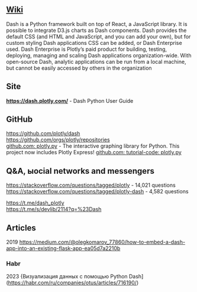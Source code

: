 ## [Wiki](https://en.wikipedia.org/wiki/Plotly#Dash)               
Dash is a Python framework built on top of React, a JavaScript library. 
It is possible to integrate D3.js charts as Dash components. 
Dash provides the default CSS (and HTML and JavaScript, and you can add your own), but for custom styling Dash applications CSS can be added, or Dash Enterprise used.
Dash Enterprise is Plotly’s paid product for building, testing, deploying, managing and scaling Dash applications organization-wide.
 With open-source Dash, analytic applications can be run from a local machine, but cannot be easily accessed by others in the organization

## Site              
**https://dash.plotly.com/** - Dash Python User Guide                  

## GitHub          
https://github.com/plotly/dash          
https://github.com/orgs/plotly/repositories                 
[github.com: plotly.py](https://github.com/plotly/plotly.py) - The interactive graphing library for Python. This project now includes Plotly Express!
[github.com: tutorial-code: plotly.py](https://github.com/plotly/tutorial-code)        

## Q&A, ыocial networks and messengers             
https://stackoverflow.com/questions/tagged/plotly - 14,021 questions                
https://stackoverflow.com/questions/tagged/plotly-dash - 4,582 questions                 

https://t.me/dash_plotly           
https://t.me/s/devlib/2114?q=%23Dash         

## Articles         
2019 https://medium.com/@olegkomarov_77860/how-to-embed-a-dash-app-into-an-existing-flask-app-ea05d7a2210b        

### Habr         
2023 {Визуализация данных с помощью Python Dash](https://habr.com/ru/companies/otus/articles/716190/)           

